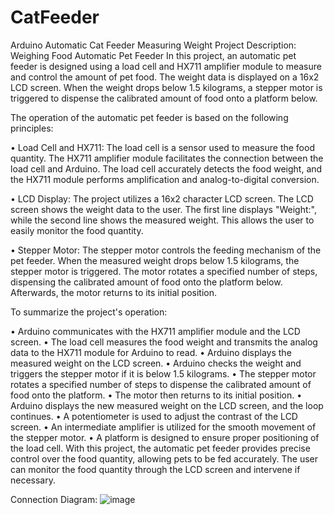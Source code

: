 # CatFeeder
Arduino Automatic Cat Feeder Measuring Weight
Project Description: Weighing Food Automatic Pet Feeder
In this project, an automatic pet feeder is designed using a load cell and HX711 amplifier module to measure and control the amount of pet food. The weight data is displayed on a 16x2 LCD screen. When the weight drops below 1.5 kilograms, a stepper motor is triggered to dispense the calibrated amount of food onto a platform below.

The operation of the automatic pet feeder is based on the following principles:

•	Load Cell and HX711: The load cell is a sensor used to measure the food quantity. The HX711 amplifier module facilitates the connection between the load cell and Arduino. The load cell accurately detects the food weight, and the HX711 module performs amplification and analog-to-digital conversion.

•	LCD Display: The project utilizes a 16x2 character LCD screen. The LCD screen shows the weight data to the user. The first line displays "Weight:", while the second line shows the measured weight. This allows the user to easily monitor the food quantity.

•	Stepper Motor: The stepper motor controls the feeding mechanism of the pet feeder. When the measured weight drops below 1.5 kilograms, the stepper motor is triggered. The motor rotates a specified number of steps, dispensing the calibrated amount of food onto the platform below. Afterwards, the motor returns to its initial position.

To summarize the project's operation:

•	Arduino communicates with the HX711 amplifier module and the LCD screen.
•	The load cell measures the food weight and transmits the analog data to the HX711 module for Arduino to read.
•	Arduino displays the measured weight on the LCD screen.
•	Arduino checks the weight and triggers the stepper motor if it is below 1.5 kilograms.
•	The stepper motor rotates a specified number of steps to dispense the calibrated amount of food onto the platform.
•	The motor then returns to its initial position.
•	Arduino displays the new measured weight on the LCD screen, and the loop continues.
•	A potentiometer is used to adjust the contrast of the LCD screen.
•	An intermediate amplifier is utilized for the smooth movement of the stepper motor.
•	A platform is designed to ensure proper positioning of the load cell.
With this project, the automatic pet feeder provides precise control over the food quantity, allowing pets to be fed accurately. The user can monitor the food quantity through the LCD screen and intervene if necessary.

Connection Diagram: 
![image](https://github.com/erdemkorkmazdev/CatFeeder/assets/98043504/cca81929-53c9-4b6a-b84f-a392a804a56b)

